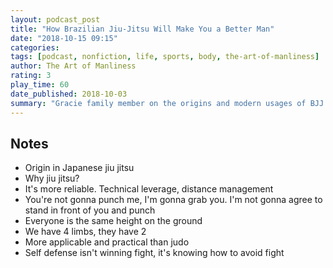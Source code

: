 ```yaml
---
layout: podcast_post
title: "How Brazilian Jiu-Jitsu Will Make You a Better Man"
date: "2018-10-15 09:15"
categories:
tags: [podcast, nonfiction, life, sports, body, the-art-of-manliness]
author: The Art of Manliness
rating: 3
play_time: 60
date_published: 2018-10-03
summary: "Gracie family member on the origins and modern usages of BJJ."
---
```


## Notes

* Origin in Japanese jiu jitsu
* Why jiu jitsu?
* It's more reliable. Technical leverage, distance management
* You're not gonna punch me, I'm gonna grab you. I'm not gonna agree to stand in
front of you and punch
* Everyone is the same height on the ground
* We have 4 limbs, they have 2
* More applicable and practical than judo
* Self defense isn't winning fight, it's knowing how to avoid fight
